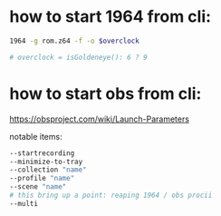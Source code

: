 # how to start 1964 from cli:

```bash
1964 -g rom.z64 -f -o $overclock

# overclock = isGoldeneye(): 6 ? 9 

```


# how to start obs from cli:

https://obsproject.com/wiki/Launch-Parameters

notable items:

```bash
--startrecording
--minimize-to-tray
--collection "name"
--profile "name"
--scene "name"
# this bring up a point: reaping 1964 / obs procii
--multi
```
